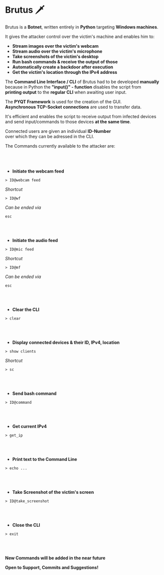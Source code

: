 # Brutus 🗡️ 

Brutus is a **Botnet**, written entirely in **Python** targeting **Windows machines**.

It gives the attacker control over the victim's machine and enables him to:

- **Stream images over the victim's webcam**
- **Stream audio over the victim's microphone**
- **Take screenshots of the victim's desktop**
- **Run bash commands & receive the output of those**
- **Automatically create a backdoor after execution**
- **Get the victim's location through the IPv4 address**

The **Command Line Interface / CLI** of Brutus had to be developed **manually**   
because in Python the **"input()" - function** disables the script from  
**printing output** to the **regular CLI** when awaiting user input.

The **PYQT Framework** is used for the creation of the GUI.   
**Asynchronous TCP-Socket connections** are used to transfer data.  

It's efficient and enables the script to receive output from infected devices  
and send input/commands to those devices **at the same time**.

Connected users are given an individual **ID-Number**  
over which they can be adressed in the CLI.

The Commands currently available to the attacker are:
<br></br>
<br></br>
- **Initiate the webcam feed**
```shell  
> ID@webcam feed 
```
_Shortcut_
```shell
> ID@wf 
``` 
_Can be ended via_
```shell
esc
```

<br></br>
- **Initiate the audio feed**
```shell  
> ID@mic feed 
```
_Shortcut_
```shell
> ID@mf
``` 
_Can be ended via_
```shell
esc
```

<br></br>
- **Clear the CLI**
```shell
> clear
```

<br></br>
- **Display connected devices & their ID, IPv4, location**
```shell
> show clients
```
_Shortcut_
```shell
> sc
```


<br></br>
- **Send bash command**
```shell
> ID@command
```

<br></br>
- **Get current IPv4**
```shell
> get_ip
```

<br></br>
- **Print text to the Command Line**
```shell
> echo ...
```

<br></br>
- **Take Screenshot of the victim's screen**
```shell
> ID@take_screenshot
```

<br></br>
- **Close the CLI**
```shell
> exit
```
<br></br>



**New Commands will be added in the near future**

**Open to Support, Commits and Suggestions!**










